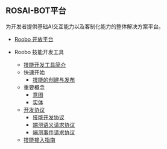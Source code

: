 ## ROSAI-BOT平台
为开发者提供基础AI交互能力以及客制化能力的整体解决方案平台。

* [Roobo 开放平台](README.md)

* Roobo 技能开发工具
  * [技能开发工具简介](2-RosAiDocument/1-SkillsKit/platform-introduction.md)
  * 快速开始
    * [技能的创建与发布](2-RosAiDocument/1-SkillsKit/getting-started/creat-and-publish.md)
  * 重要概念
    * [意图](2-RokidDocument/1-SkillsKit/important-concept/intend.md)
    * [实体](2-RokidDocument/1-SkillsKit/important-concept/entity.md)
  * [开发协议](3-ApiReference/README.md)
    * [技能开发协议](3-ApiReference/rosai-skills-development-protocol.md)
    * [端测语义请求协议](3-ApiReference/rosai-client-development-protocol-intent.md)
    * [端测事件请求协议](3-ApiReference/rosai-client-development-protocol-event.md)
  * [技能接入指南](https://github.com/roobo/docs/tree/master/Bot/4-SkillDocument)
